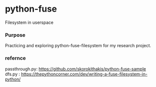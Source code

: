 # python-fuse
Filesystem in userspace 

### Purpose
Practicing and exploring python-fuse-filesystem for my research project.


### refernce
passthrough.py: https://github.com/skorokithakis/python-fuse-sample 
dfs.py : https://thepythoncorner.com/dev/writing-a-fuse-filesystem-in-python/
